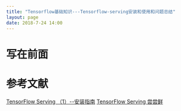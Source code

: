 ```yaml
---
title: "Tensorflow基础知识---Tensorflow-serving安装和使用和问题总结"
layout: page
date: 2018-7-24 14:00
---
```


# 写在前面

# 

# 参考文献
[TensorFlow Serving （1）--安装指南](https://www.jishux.com/p/db15d344930ca5d2)
[TensorFlow Serving 尝尝鲜](https://zhuanlan.zhihu.com/p/23361413)

